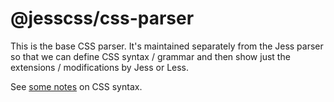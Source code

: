 # @jesscss/css-parser

This is the base CSS parser. It's maintained separately from the Jess parser so that we can define CSS syntax / grammar and then show just the extensions / modifications by Jess or Less.

See [some notes](./CSS_NOTES.md) on CSS syntax.